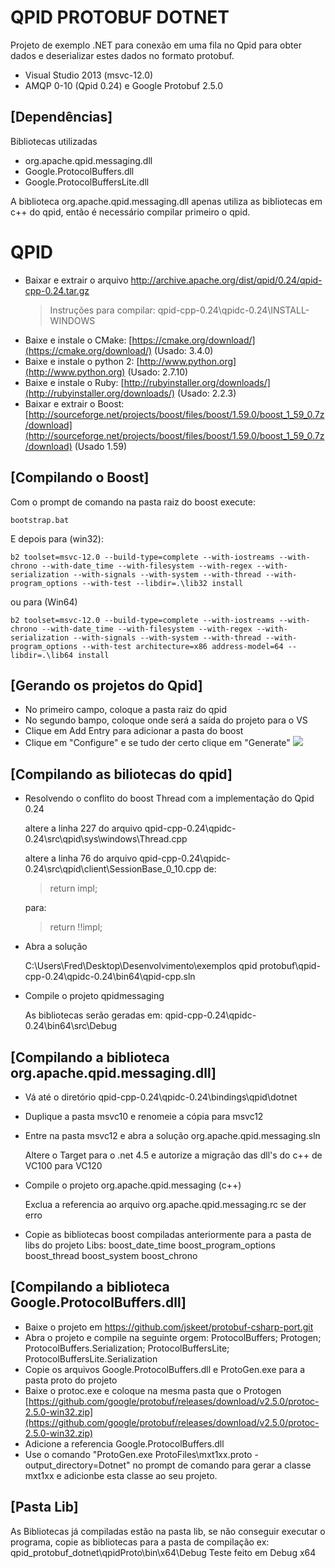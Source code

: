 # QPID PROTOBUF DOTNET #
Projeto de exemplo .NET para conexão em uma fila no Qpid para obter dados e deserializar estes dados no formato protobuf.

- Visual Studio 2013 (msvc-12.0)
- AMQP 0-10 (Qpid 0.24) e Google Protobuf 2.5.0

## [Dependências] ##
Bibliotecas utilizadas

- org.apache.qpid.messaging.dll
- Google.ProtocolBuffers.dll
- Google.ProtocolBuffersLite.dll

A biblioteca org.apache.qpid.messaging.dll apenas utiliza as bibliotecas em c++ do qpid, então é necessário compilar primeiro o qpid.

# QPID #

- Baixar e extrair o arquivo http://archive.apache.org/dist/qpid/0.24/qpid-cpp-0.24.tar.gz
	>Instruções para compilar: qpid-cpp-0.24\qpidc-0.24\INSTALL-WINDOWS
- Baixe e instale o CMake: [https://cmake.org/download/](https://cmake.org/download/) (Usado: 3.4.0)
- Baixe e instale o python 2: [http://www.python.org](http://www.python.org) (Usado: 2.7.10)
- Baixe e instale o Ruby: [http://rubyinstaller.org/downloads/](http://rubyinstaller.org/downloads/) (Usado: 2.2.3)
- Baixar e extrair o Boost: [http://sourceforge.net/projects/boost/files/boost/1.59.0/boost_1_59_0.7z/download](http://sourceforge.net/projects/boost/files/boost/1.59.0/boost_1_59_0.7z/download) (Usado 1.59)

## [Compilando o Boost] ##
Com o prompt de comando na pasta raiz do boost execute:

    bootstrap.bat

E depois para (win32):

    b2 toolset=msvc-12.0 --build-type=complete --with-iostreams --with-chrono --with-date_time --with-filesystem --with-regex --with-serialization --with-signals --with-system --with-thread --with-program_options --with-test --libdir=.\lib32 install

ou para (Win64)

    b2 toolset=msvc-12.0 --build-type=complete --with-iostreams --with-chrono --with-date_time --with-filesystem --with-regex --with-serialization --with-signals --with-system --with-thread --with-program_options --with-test architecture=x86 address-model=64 --libdir=.\lib64 install

## [Gerando os projetos do Qpid] ##
- No primeiro campo, coloque a pasta raiz do qpid
- No segundo bampo, coloque onde será a saída do projeto para o VS
- Clique em Add Entry para adicionar a pasta do boost
- Clique em "Configure" e se tudo der certo clique em "Generate"
![](http://s24.postimg.org/vb47gg0v9/cmake_qpid.jpg)

## [Compilando as biliotecas do qpid] ##
- Resolvendo o conflito do boost Thread com a implementação do Qpid 0.24

	altere a linha 227 do arquivo qpid-cpp-0.24\qpidc-0.24\src\qpid\sys\windows\Thread.cpp

	altere a linha 76 do arquivo qpid-cpp-0.24\qpidc-0.24\src\qpid\client\SessionBase_0_10.cpp
	de:
	>return impl;
	
	para:
	>return !!impl;

- Abra a solução

	C:\Users\Fred\Desktop\Desenvolvimento\exemplos qpid protobuf\qpid-cpp-0.24\qpidc-0.24\bin64\qpid-cpp.sln
- Compile o projeto qpidmessaging

	As bibliotecas serão geradas em: qpid-cpp-0.24\qpidc-0.24\bin64\src\Debug

## [Compilando a biblioteca org.apache.qpid.messaging.dll] ##
- Vá até o diretório qpid-cpp-0.24\qpidc-0.24\bindings\qpid\dotnet
- Duplique a pasta msvc10 e renomeie a cópia para msvc12
- Entre na pasta msvc12 e abra a solução org.apache.qpid.messaging.sln

	Altere o Target para o .net 4.5 e autorize a migração das dll's do c++ de VC100 para VC120

- Compile o projeto org.apache.qpid.messaging (c++) 

	Exclua a referencia ao arquivo org.apache.qpid.messaging.rc se der erro

- Copie as bibliotecas boost compiladas anteriormente para a pasta de libs do projeto
	Libs: boost_date_time
		  boost_program_options
		  boost_thread
		  boost_system
		  boost_chrono

## [Compilando a biblioteca Google.ProtocolBuffers.dll] ##
- Baixe o projeto em https://github.com/jskeet/protobuf-csharp-port.git
- Abra o projeto e compile na seguinte orgem: ProtocolBuffers; Protogen; ProtocolBuffers.Serialization; ProtocolBuffersLite; ProtocolBuffersLite.Serialization
- Copie os arquivos Google.ProtocolBuffers.dll e ProtoGen.exe para a pasta proto do projeto
- Baixe o protoc.exe e coloque na mesma pasta que o Protogen 
	[https://github.com/google/protobuf/releases/download/v2.5.0/protoc-2.5.0-win32.zip](https://github.com/google/protobuf/releases/download/v2.5.0/protoc-2.5.0-win32.zip)
- Adicione a referencia Google.ProtocolBuffers.dll
- Use o comando "ProtoGen.exe ProtoFiles\mxt1xx.proto -output_directory=Dotnet" no prompt de comando para gerar a classe mxt1xx e adicionbe esta classe ao seu projeto.


## [Pasta Lib] ##
As Bibliotecas já compiladas estão na pasta lib, se não conseguir executar o programa, copie as bibliotecas para a pasta de compilação ex: qpid_protobuf_dotnet\qpidProto\bin\x64\Debug
Teste feito em Debug x64
